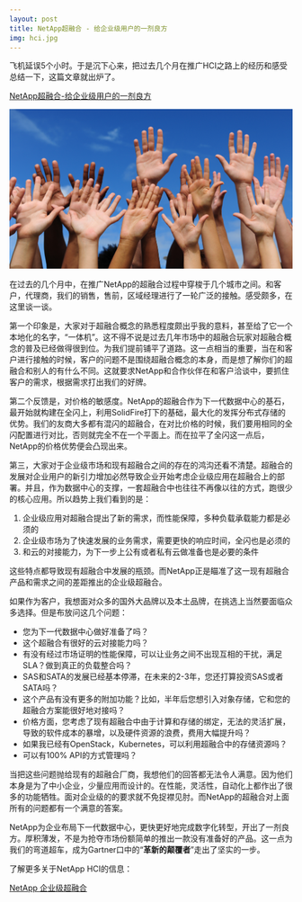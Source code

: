 ```yaml
---
layout: post
title: NetApp超融合 - 给企业级用户的一剂良方
img: hci.jpg
---
```



飞机延误5个小时。于是沉下心来，把过去几个月在推广HCI之路上的经历和感受总结一下，这篇文章就出炉了。

[NetApp超融合-给企业级用户的一剂良方](https://www.linkedin.com/pulse/netapp超融合-给企业级用户的一剂良方-lei-zhang/)

![](../img/diff.png)

在过去的几个月中，在推广NetApp的超融合过程中穿梭于几个城市之间。和客户，代理商，我们的销售，售前，区域经理进行了一轮广泛的接触。感受颇多，在这里谈一谈。

第一个印象是，大家对于超融合概念的熟悉程度颇出乎我的意料，甚至给了它一个本地化的名字，“一体机”。这不得不说是过去几年市场中的超融合玩家对超融合概念的普及已经做得很到位。为我们提前铺平了道路。这一点相当的重要，当在和客户进行接触的时候，客户的问题不是围绕超融合概念的本身，而是想了解你们的超融合和别人的有什么不同。这就要求NetApp和合作伙伴在和客户洽谈中，要抓住客户的需求，根据需求打出我们的好牌。

第二个反馈是，对价格的敏感度。NetApp的超融合作为下一代数据中心的基石，最开始就构建在全闪上，利用SolidFire打下的基础，最大化的发挥分布式存储的优势。我们的友商大多都有混闪的超融合，在对比价格的时候，我们要用相同的全闪配置进行对比，否则就完全不在一个平面上。而在拉平了全闪这一点后，NetApp的价格优势便会凸现出来。

第三，大家对于企业级市场和现有超融合之间的存在的鸿沟还看不清楚。超融合的发展对企业用户的新引力增加必然导致企业开始考虑企业级应用在超融合上的部署。并且，作为数据中心的支撑，一套超融合中也往往不再像以往的方式，跑很少的核心应用。所以趋势上我们看到的是：

1. 企业级应用对超融合提出了新的需求，而性能保障，多种负载承载能力都是必须的
2. 企业级市场为了快速发展的业务需求，需要更快的响应时间，全闪也是必须的
3. 和云的对接能力，为下一步上公有或者私有云做准备也是必要的条件

这些特点都导致现有超融合中发展的瓶颈。而NetApp正是瞄准了这一现有超融合产品和需求之间的差距推出的企业级超融合。

如果作为客户，我想面对众多的国外大品牌以及本土品牌，在挑选上当然要面临众多选择。但是布放问这几个问题：

- 您为下一代数据中心做好准备了吗？
- 这个超融合有很好的云对接能力吗？
- 有没有经过市场证明的性能保障，可以让业务之间不出现互相的干扰，满足SLA？做到真正的负载整合吗？
- SAS和SATA的发展已经基本停滞，在未来的2-3年，您还打算投资SAS或者SATA吗？
- 这个产品有没有更多的附加功能？比如，半年后您想引入对象存储，它和您的超融合方案能很好地对接吗？
- 价格方面，您考虑了现有超融合中由于计算和存储的绑定，无法的灵活扩展，导致的软件成本的暴增，以及硬件资源的浪费，费用大幅提升吗？
- 如果我已经有OpenStack，Kubernetes，可以利用超融合中的存储资源吗？
- 可以有100% API的方式管理吗？

当把这些问题抛给现有的超融合厂商，我想他们的回答都无法令人满意。因为他们本身是为了中小企业，少量应用而设计的。在性能，灵活性，自动化上都作出了很多的功能牺牲。面对企业级的的要求就不免捉襟见肘。而NetApp的超融合对上面所有的问题都有一个满意的答案。

NetApp为企业布局下一代数据中心，更快更好地完成数字化转型，开出了一剂良方。厚积薄发，不是为抢夺市场份额简单的推出一款没有准备好的产品。这一点为我们的弯道超车，成为Gartner口中的“**革新的颠覆者**”走出了坚实的一步。

了解更多关于NetApp HCI的信息：

[NetApp 企业级超融合](https://www.netapp.com/cn/products/converged-systems/hyper-converged-infrastructure.aspx)
